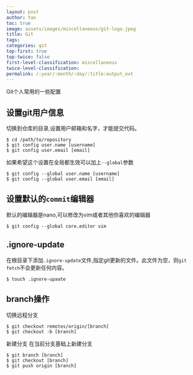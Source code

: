```yaml
---
layout: post
author: Yan 
toc: true
image: assets/images/miscellaneous/git-logo.jpeg
title: Git
tags:
categories: git
top-first: true
top-twice: false
first-level-classification: miscellaneous
twice-level-classification:
permalink: /:year/:month/:day/:title:output_ext
---
```


Git个人常用的一些配置

## 设置git用户信息

切换到仓库的目录,设置用户邮箱和名字，才能提交代码。
```shell
$ cd /path/to/repository
$ git config user.name [username]
$ git config user.email [email]
```
如果希望这个设置在全局都生效可以加上`--global`参数
```shell
$ git config --global user.name [username]
$ git config --global user.email [email]
```

## 设置默认的`commit`编辑器
默认的编辑器是nano,可以修改为vim或者其他你喜欢的编辑器
```shell
$ git config --global core.editor vim
```


## .ignore-update
在根目录下添加`.ignore-update`文件,指定git更新的文件。此文件为空，则`git fetch`不会更新任何内容。
```shell
$ touch .ignore-upaate
```

## branch操作
切换远程分支
```shell
$ git checkout remotes/origin/[branch]
$ git checkout -b [branch]
```
新建分支
在当前分支基础上新建分支
```shell
$ git branch [branch]
$ git checkout [branch]
$ git push origin [branch]
```



